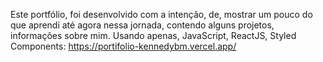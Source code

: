 Este portfólio, foi desenvolvido com a intenção, de, mostrar um pouco do que aprendi até agora nessa jornada, contendo alguns projetos, informações sobre mim.
Usando apenas, JavaScript, ReactJS, Styled Components: https://portifolio-kennedybm.vercel.app/
